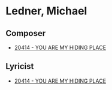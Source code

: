# Ledner, Michael

## Composer

- [20414 - YOU ARE MY HIDING PLACE](/hymns/20414.md)

## Lyricist

- [20414 - YOU ARE MY HIDING PLACE](/hymns/20414.md)

